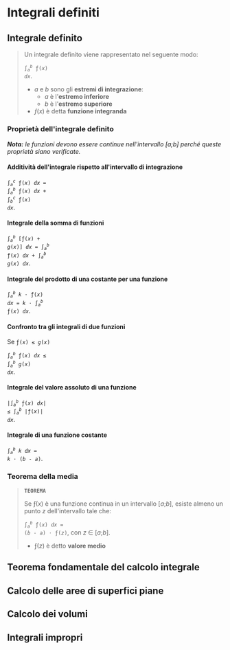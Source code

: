 # Integrali definiti

## Integrale definito

> Un integrale definito viene rappresentato nel seguente modo:
> 
> <code>&int;<sub><i>a</i></sub><sup><i>b</i></sup> &fnof;(<i>x</i>) <i>dx</i></code>.
> - *a* e *b* sono gli **estremi di integrazione**:
>   - *a* è l'**estremo inferiore**
>   - *b* è l'**estremo superiore**
> - *&fnof;*(*x*) è detta **funzione integranda**

### Proprietà dell'integrale definito

***Nota:** le funzioni devono essere continue nell'intervallo [a;b] perché queste proprietà siano verificate.*

#### Additività dell'integrale rispetto all'intervallo di integrazione

<code>&int;<sub><i>a</i></sub><sup><i>c</i></sup> &fnof;(<i>x</i>) <i>dx</i> = &int;<sub><i>a</i></sub><sup><i>b</i></sup> &fnof;(<i>x</i>) <i>dx</i> + &int;<sub><i>b</i></sub><sup><i>c</i></sup> &fnof;(<i>x</i>) <i>dx</i></code>.

#### Integrale della somma di funzioni

<code>&int;<sub><i>a</i></sub><sup><i>b</i></sup> [&fnof;(<i>x</i>) + <i>g</i>(<i>x</i>)] <i>dx</i> = &int;<sub><i>a</i></sub><sup><i>b</i></sup> &fnof;(<i>x</i>) <i>dx</i> + &int;<sub><i>a</i></sub><sup><i>b</i></sup> <i>g</i>(<i>x</i>) <i>dx</i></code>.

#### Integrale del prodotto di una costante per una funzione

<code>&int;<sub><i>a</i></sub><sup><i>b</i></sup> <i>k</i> &sdot; &fnof;(<i>x</i>) <i>dx</i> = <i>k</i> &sdot; &int;<sub><i>a</i></sub><sup><i>b</i></sup> &fnof;(<i>x</i>) <i>dx</i></code>.

#### Confronto tra gli integrali di due funzioni

Se <code>&fnof;(<i>x</i>) &le; <i>g</i>(<i>x</i>)</code>

<code>&int;<sub><i>a</i></sub><sup><i>b</i></sup> &fnof;(<i>x</i>) <i>dx</i> &le; &int;<sub><i>a</i></sub><sup><i>b</i></sup> <i>g</i>(<i>x</i>) <i>dx</i></code>.

#### Integrale del valore assoluto di una funzione

<code>|&int;<sub><i>a</i></sub><sup><i>b</i></sup> &fnof;(<i>x</i>) <i>dx</i>| &le; &int;<sub><i>a</i></sub><sup><i>b</i></sup> |&fnof;(<i>x</i>)| <i>dx</i></code>.

#### Integrale di una funzione costante

<code>&int;<sub><i>a</i></sub><sup><i>b</i></sup> <i>k</i> <i>dx</i> = <i>k</i> &sdot; (<i>b</i> - <i>a</i>)</code>.

### Teorema della media

> **`TEOREMA`**
> 
> Se &fnof;(*x*) è una funzione continua in un intervallo [*a*;*b*], esiste almeno un punto *z* dell'intervallo tale che:
> 
> <code>&int;<sub><i>a</i></sub><sup><i>b</i></sup> &fnof;(<i>x</i>) <i>dx</i> = (<i>b</i> - <i>a</i>) &sdot; &fnof;(<i>z</i>)</code>, con *z* &isin; [*a*;*b*].
> - &fnof;(*z*) è detto **valore medio**

## Teorema fondamentale del calcolo integrale

## Calcolo delle aree di superfici piane

## Calcolo dei volumi

## Integrali impropri
